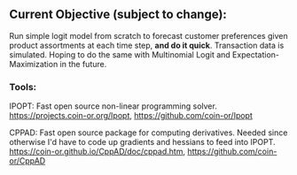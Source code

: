 ## Current Objective (subject to change):
Run simple logit model from scratch to forecast customer preferences given product assortments at each time step, **and do it quick**. Transaction data is simulated. Hoping to do the same with Multinomial Logit and Expectation-Maximization in the future.

### Tools:
IPOPT: Fast open source non-linear programming solver. https://projects.coin-or.org/Ipopt, https://github.com/coin-or/Ipopt

CPPAD: Fast open source package for computing derivatives. Needed since otherwise I'd have to code up gradients and hessians to feed into IPOPT. https://coin-or.github.io/CppAD/doc/cppad.htm, https://github.com/coin-or/CppAD

